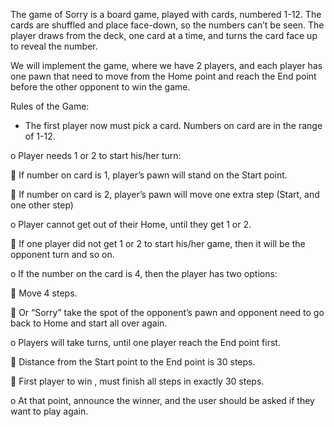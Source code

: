 The game of Sorry is a board game, played with cards, numbered 1-12. The cards are shuffled and
place face-down, so the numbers can’t be seen. The player draws from the deck, one card at a time, and
turns the card face up to reveal the number.

We will implement the game, where we have 2 players, and each player has one pawn that need to
move from the Home point and reach the End point before the other opponent to win the game.

Rules of the Game:
- The first player now must pick a card. Numbers on card are in the range of 1-12.

o Player needs 1 or 2 to start his/her turn:

 If number on card is 1, player’s pawn will stand on the Start point.

 If number on card is 2, player’s pawn will move one extra step (Start, and one
other step)

o Player cannot get out of their Home, until they get 1 or 2.

 If one player did not get 1 or 2 to start his/her game, then it will be the opponent
turn and so on.

o If the number on the card is 4, then the player has two options:

 Move 4 steps.

 Or “Sorry” take the spot of the opponent’s pawn and opponent need to go back
to Home and start all over again.

o Players will take turns, until one player reach the End point first.

 Distance from the Start point to the End point is 30 steps.

 First player to win , must finish all steps in exactly 30 steps.

o At that point, announce the winner, and the user should be asked if they want to play
again.
